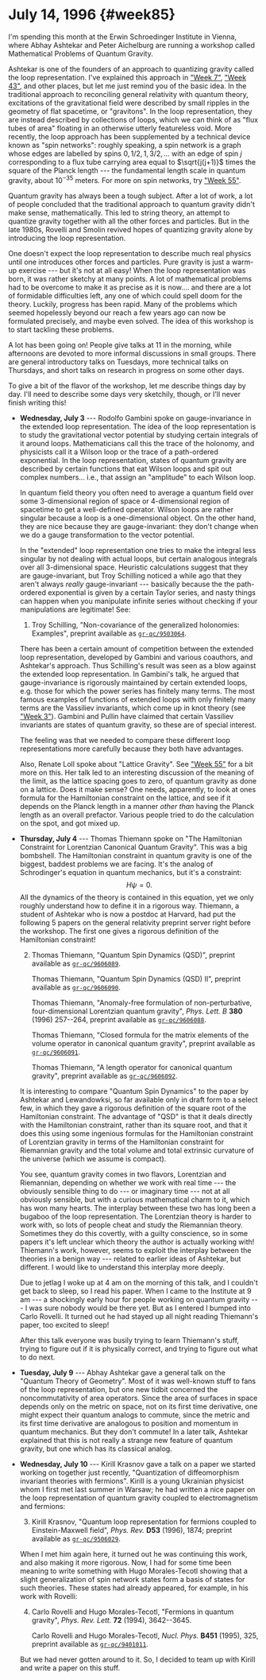 # July 14, 1996 {#week85}

I'm spending this month at the Erwin Schroedinger Institute in Vienna,
where Abhay Ashtekar and Peter Aichelburg are running a workshop called
Mathematical Problems of Quantum Gravity.

Ashtekar is one of the founders of an approach to quantizing gravity
called the loop representation. I've explained this approach in
["Week 7"](#week7), ["Week 43"](#week43), and other places,
but let me just remind you of the basic idea. In the traditional
approach to reconciling general relativity with quantum theory,
excitations of the gravitational field were described by small ripples
in the geometry of flat spacetime, or "gravitons". In the loop
representation, they are instead described by collections of loops,
which we can think of as "flux tubes of area" floating in an otherwise
utterly featureless void. More recently, the loop approach has been
supplemented by a technical device known as "spin networks": roughly
speaking, a spin network is a graph whose edges are labelled by spins
$0,1/2,1,3/2,\ldots$ with an edge of spin $j$ corresponding to a flux tube
carrying area equal to $\sqrt{j(j+1)}$ times the square of the Planck
length --- the fundamental length scale in quantum gravity, about
$10^{-35}$ meters. For more on spin networks, try
["Week 55"](#week55).

Quantum gravity has always been a tough subject. After a lot of work, a
lot of people concluded that the traditional approach to quantum gravity
didn't make sense, mathematically. This led to string theory, an
attempt to quantize gravity together with all the other forces and
particles. But in the late 1980s, Rovelli and Smolin revived hopes of
quantizing gravity alone by introducing the loop representation.

One doesn't expect the loop representation to describe much real
physics until one introduces other forces and particles. Pure gravity is
just a warm-up exercise --- but it's not at all easy! When the loop
representation was born, it was rather sketchy at many points. A lot of
mathematical problems had to be overcome to make it as precise as it is
now.... and there are a lot of formidable difficulties left, any one of
which could spell doom for the theory. Luckily, progress has been rapid.
Many of the problems which seemed hopelessly beyond our reach a few
years ago can now be formulated precisely, and maybe even solved. The
idea of this workshop is to start tackling these problems.

A lot has been going on! People give talks at 11 in the morning, while
afternoons are devoted to more informal discussions in small groups.
There are general introductory talks on Tuesdays, more technical talks
on Thursdays, and short talks on research in progress on some other
days.

To give a bit of the flavor of the workshop, let me describe things day
by day. I'll need to describe some days very sketchily, though, or
I'll never finish writing this!

- **Wednesday, July 3** --- Rodolfo Gambini spoke on gauge-invariance in the
    extended loop representation. The idea of the loop representation is to
    study the gravitational vector potential by studying certain integrals
    of it around loops. Mathematicians call this the trace of the holonomy,
    and physicists call it a Wilson loop or the trace of a path-ordered
    exponential. In the loop representation, states of quantum gravity are
    described by certain functions that eat Wilson loops and spit out
    complex numbers... i.e., that assign an "amplitude" to each Wilson
    loop.

    In quantum field theory you often need to average a quantum field over
    some $3$-dimensional region of space or $4$-dimensional region of spacetime
    to get a well-defined operator. Wilson loops are rather singular because
    a loop is a one-dimensional object. On the other hand, they are nice
    because they are gauge-invariant: they don't change when we do a gauge
    transformation to the vector potential.

    In the "extended" loop representation one tries to make the integral
    less singular by not dealing with actual loops, but certain analogous
    integrals over all $3$-dimensional space. Heuristic calculations suggest
    that they are gauge-invariant, but Troy Schilling noticed a while ago
    that they aren't always *really* gauge-invariant --- basically
    because the the path-ordered exponential is given by a certain Taylor
    series, and nasty things can happen when you manipulate infinite series
    without checking if your manipulations are legitimate! See:

    1) Troy Schilling, "Non-covariance of the generalized holonomies: Examples", preprint available as [`gr-qc/9503064`](https://arxiv.org/abs/gr-qc/9503064).

    There has been a certain amount of competition between the extended loop
    representation, developed by Gambini and various coauthors, and
    Ashtekar's approach. Thus Schilling's result was seen as a blow
    against the extended loop representation. In Gambini's talk, he argued
    that gauge-invariance is rigorously maintained by certain extended
    loops, e.g. those for which the power series has finitely many terms.
    The most famous examples of functions of extended loops with only
    finitely many terms are the Vassiliev invariants, which come up in knot
    theory (see ["Week 3"](#week3)). Gambini and Pullin have claimed
    that certain Vassiliev invariants are states of quantum gravity, so
    these are of special interest.

    The feeling was that we needed to compare these different loop
    representations more carefully because they both have advantages.

    Also, Renate Loll spoke about "Lattice Gravity". See
    ["Week 55"](#week55) for a bit more on this. Her talk led to an
    interesting discussion of the meaning of the limit, as the lattice
    spacing goes to zero, of quantum gravity as done on a lattice. Does it
    make sense? One needs, apparently, to look at ones formula for the
    Hamiltonian constraint on the lattice, and see if it depends on the
    Planck length in a manner *other than* having the Planck length as an
    overall prefactor. Various people tried to do the calculation on the
    spot, and got mixed up.

- **Thursday, July 4** --- Thomas Thiemann spoke on "The Hamiltonian Constraint
    for Lorentzian Canonical Quantum Gravity". This was a big bombshell.
    The Hamiltonian constraint in quantum gravity is one of the biggest,
    baddest problems we are facing. It's the analog of Schrodinger's
    equation in quantum mechanics, but it's a constraint:
    $$H\psi=0.$$
    All the dynamics of the theory is contained in this equation, yet we
    only roughly understand how to define it in a rigorous way. Thiemann, a
    student of Ashtekar who is now a postdoc at Harvard, had put the
    following 5 papers on the general relativity preprint server right
    before the workshop. The first one gives a rigorous definition of the
    Hamiltonian constraint!

    2) Thomas Thiemann, "Quantum Spin Dynamics (QSD)", preprint available as [`gr-qc/9606089`](https://arxiv.org/abs/gr-qc/9606089).

        Thomas Thiemann, "Quantum Spin Dynamics (QSD) II", preprint available as [`gr-qc/9606090`](https://arxiv.org/abs/gr-qc/9606090).

        Thomas Thiemann, "Anomaly-free formulation of non-perturbative, four-dimensional Lorentzian quantum gravity", _Phys. Lett. B_ **380** (1996) 257--264, preprint available as [`gr-qc/9606088`](https://arxiv.org/abs/gr-qc/9606088).

        Thomas Thiemann, "Closed formula for the matrix elements of the volume operator in canonical quantum gravity", preprint available as [`gr-qc/9606091`](https://arxiv.org/abs/gr-qc/9606091).

        Thomas Thiemann, "A length operator for canonical quantum gravity", preprint available as [`gr-qc/9606092`](https://arxiv.org/abs/gr-qc/9606092).

    It is interesting to compare "Quantum Spin Dynamics" to the paper by
    Ashtekar and Lewandowksi, so far available only in draft form to a
    select few, in which they gave a rigorous definition of the square root
    of the Hamiltonian constraint. The advantage of "QSD" is that it deals
    directly with the Hamiltonian constraint, rather than its square root,
    and that it does this using some ingenious formulas for the Hamiltonian
    constraint of Lorentzian gravity in terms of the Hamiltonian constraint
    for Riemannian gravity and the total volume and total extrinsic
    curvature of the universe (which we assume is compact).

    You see, quantum gravity comes in two flavors, Lorentzian and
    Riemannian, depending on whether we work with real time --- the
    obviously sensible thing to do --- or imaginary time --- not at all
    obviously sensible, but with a curious mathematical charm to it, which
    has won many hearts. The interplay between these two has long been a
    bugaboo of the loop representation. The Lorentzian theory is harder to
    work with, so lots of people cheat and study the Riemannian theory.
    Sometimes they do this covertly, with a guilty conscience, so in some
    papers it's left unclear which theory the author is actually working
    with! Thiemann's work, however, seems to exploit the interplay between
    the theories in a benign way --- related to earlier ideas of Ashtekar,
    but different. I would like to understand this interplay more deeply.

    Due to jetlag I woke up at 4 am on the morning of this talk, and I
    couldn't get back to sleep, so I read his paper. When I came to the
    Institute at 9 am --- a shockingly early hour for people working on
    quantum gravity --- I was sure nobody would be there yet. But as I
    entered I bumped into Carlo Rovelli. It turned out he had stayed up all
    night reading Thiemann's paper, too excited to sleep!

    After this talk everyone was busily trying to learn Thiemann's stuff,
    trying to figure out if it is physically correct, and trying to figure
    out what to do next.

- **Tuesday, July 9** --- Abhay Ashtekar gave a general talk on the "Quantum
    Theory of Geometry". Most of it was well-known stuff to fans of the
    loop representation, but one new tidbit concerned the noncommutativity
    of area operators. Since the area of surfaces in space depends only on
    the metric on space, not on its first time derivative, one might expect
    their quantum analogs to commute, since the metric and its first time
    derivative are analogous to position and momentum in quantum mechanics.
    But they don't commute! In a later talk, Ashtekar explained that this
    is not really a strange new feature of quantum gravity, but one which
    has its classical analog.

- **Wednesday, July 10** --- Kirill Krasnov gave a talk on a paper we started
    working on together just recently, "Quantization of diffeomorphism
    invariant theories with fermions". Kirill is a young Ukrainian
    physicist whom I first met last summer in Warsaw; he had written a nice
    paper on the loop representation of quantum gravity coupled to
    electromagnetism and fermions:

    3) Kirill Krasnov, "Quantum loop representation for fermions coupled to Einstein-Maxwell field", _Phys. Rev._ **D53** (1996), 1874; preprint available as [`gr-qc/9506029`](https://arxiv.org/abs/gr-qc/9506029).

    When I met him again here, it turned out he was continuing this work,
    and also making it more rigorous. Now, I had for some time been meaning
    to write something with Hugo Morales-Tecotl showing that a slight
    generalization of spin network states form a basis of states for such
    theories. These states had already appeared, for example, in his work
    with Rovelli:

    4) Carlo Rovelli and Hugo Morales-Tecotl, "Fermions in quantum gravity", _Phys. Rev. Lett._ **72** (1994), 3642--3645.

        Carlo Rovelli and Hugo Morales-Tecotl, _Nucl. Phys._ **B451** (1995), 325, preprint available as [`gr-qc/9401011`](https://arxiv.org/abs/gr-qc/9401011).

    But we had never gotten around to it. So, I decided to team up with
    Kirill and write a paper on this stuff.

